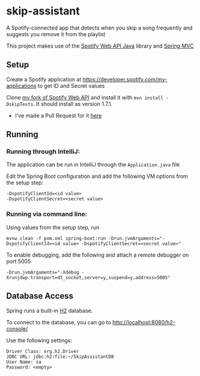 # skip-assistant
A Spotify-connected app that detects when you skip a song frequently and suggests you remove it from the playlist

This project makes use of the [Spotify Web API Java](https://github.com/thelinmichael/spotify-web-api-java) library
and [Spring MVC](https://docs.spring.io/spring/docs/current/spring-framework-reference/web.html)

## Setup
Create a Spotify application at <https://developer.spotify.com/my-applications> to get ID and Secret values 

Clone [my fork of Spotify Web API](https://github.com/cmb9400/spotify-web-api-java/tree/add-recently-played-tracks)
and install it with `mvn install -DskipTests`. It should install as version 1.7.1.

* I've made a Pull Request for it [here](https://github.com/thelinmichael/spotify-web-api-java/pull/91) 

## Running

### Running through IntelliJ:
The application can be run in IntelliJ through the `Application.java` file

Edit the Spring Boot configuration and add the following VM options from the setup step:

    -DspotifyClientId=<id value>
    -DspotifyClientSecret=<secret value>

### Running via command line:
Using values from the setup step, run

    mvnw clean -f pom.xml spring-boot:run -Drun.jvmArguments="-DspotifyClientId=<id value> -DspotifyClientSecret=<secret value>"
    
To enable debugging, add the following and attach a remote debugger on port 5005
    
    -Drun.jvmArguments="-Xdebug -Xrunjdwp:transport=dt_socket,server=y,suspend=y,address=5005"

## Database Access
Spring runs a built-in [H2](http://www.h2database.com/html/main.html) database.

To connect to the database, you can go to <http://localhost:8080/h2-console/>

Use the following settings:

    Driver Class: org.h2.Driver
    JDBC URL: jdbc:h2:file:~/SkipAssistantDB
    User Name: sa
    Password: <empty>
